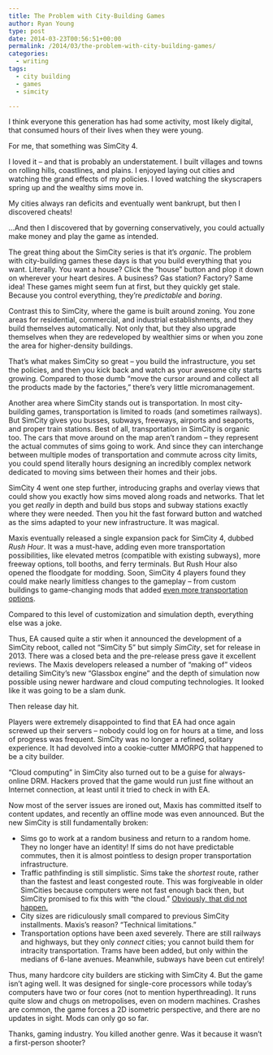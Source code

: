 ```yaml
---
title: The Problem with City-Building Games
author: Ryan Young
type: post
date: 2014-03-23T00:56:51+00:00
permalink: /2014/03/the-problem-with-city-building-games/
categories:
  - writing
tags:
  - city building
  - games
  - simcity

---
```

<time class="edited-timestamp" title="last edited 8 days ago" datetime="2014-03-14T16:36:13+00:00">I think everyone this generation has had some activity, most likely digital, that consumed hours of their lives when they were young.  
</time>

For me, that something was SimCity 4.

I loved it &#8211; and that is probably an understatement. I built villages and towns on rolling hills, coastlines, and plains. I enjoyed laying out cities and watching the grand effects of my policies. I loved watching the skyscrapers spring up and the wealthy sims move in.

My cities always ran deficits and eventually went bankrupt, but then I discovered cheats!

&#8230;And then I discovered that by governing conservatively, you could actually make money and play the game as intended.

The great thing about the SimCity series is that it&#8217;s _organic_. The problem with city-building games these days is that you build everything that you want. Literally. You want a house? Click the &#8220;house&#8221; button and plop it down on wherever your heart desires. A business? Gas station? Factory? Same idea! These games might seem fun at first, but they quickly get stale. Because you control everything, they&#8217;re _predictable_ and _boring_.

Contrast this to SimCity, where the game is built around zoning. You zone areas for residential, commercial, and industrial establishments, and they build themselves automatically. Not only that, but they also upgrade themselves when they are redeveloped by wealthier sims or when you zone the area for higher-density buildings.

That&#8217;s what makes SimCity so great &#8211; you build the infrastructure, you set the policies, and then you kick back and watch as your awesome city starts growing. Compared to those dumb &#8220;move the cursor around and collect all the products made by the factories,&#8221; there&#8217;s very little micromanagement.

Another area where SimCity stands out is transportation. In most city-building games, transportation is limited to roads (and sometimes railways). But SimCity gives you busses, subways, freeways, airports and seaports, and proper train stations. Best of all, transportation in SimCity is organic too. The cars that move around on the map aren&#8217;t random &#8211; they represent the actual commutes of sims going to work. And since they can interchange between multiple modes of transportation and commute across city limits, you could spend literally hours designing an incredibly complex network dedicated to moving sims between their homes and their jobs.

SimCity 4 went one step further, introducing graphs and overlay views that could show you exactly how sims moved along roads and networks. That let you get _really_ in depth and build bus stops and subway stations exactly where they were needed. Then you hit the fast forward button and watched as the sims adapted to your new infrastructure. It was magical.

Maxis eventually released a single expansion pack for SimCity 4, dubbed _Rush Hour_. It was a must-have, adding even more transportation possibilities, like elevated metros (compatible with existing subways), more freeway options, toll booths, and ferry terminals. But Rush Hour also opened the floodgate for modding. Soon, SimCity 4 players found they could make nearly limitless changes to the gameplay &#8211; from custom buildings to game-changing mods that added [even more transportation options][1].

Compared to this level of customization and simulation depth, everything else was a joke.

Thus, EA caused quite a stir when it announced the development of a SimCity reboot, called not &#8220;SimCity 5&#8221; but simply _SimCity_, set for release in 2013. There was a closed beta and the pre-release press gave it excellent reviews. The Maxis developers released a number of &#8220;making of&#8221; videos detailing SimCity&#8217;s new &#8220;Glassbox engine&#8221; and the depth of simulation now possible using newer hardware and cloud computing technologies. It looked like it was going to be a slam dunk.

Then release day hit.

Players were extremely disappointed to find that EA had once again screwed up their servers &#8211; nobody could log on for hours at a time, and loss of progress was frequent. SimCity was no longer a refined, solitary experience. It had devolved into a cookie-cutter MMORPG that happened to be a city builder.

&#8220;Cloud computing&#8221; in SimCity also turned out to be a guise for always-online DRM. Hackers proved that the game would run just fine without an Internet connection, at least until it tried to check in with EA.

Now most of the server issues are ironed out, Maxis has committed itself to content updates, and recently an offline mode was even announced. But the new SimCity is still fundamentally broken:

  * Sims go to work at a random business and return to a random home. They no longer have an identity! If sims do not have predictable commutes, then it is almost pointless to design proper transportation infrastructure.
  * Traffic pathfinding is still simplistic. Sims take the _shortest_ route, rather than the fastest and least congested route. This was forgiveable in older SimCities because computers were not fast enough back then, but SimCity promised to fix this with &#8220;the cloud.&#8221; [Obviously, that did not happen.](https://www.youtube.com/watch?v=zHdyzx_ecbQ)
  * City sizes are ridiculously small compared to previous SimCity installments. Maxis&#8217;s reason? &#8220;Technical limitations.&#8221;
  * Transportation options have been axed severely. There are still railways and highways, but they only _connect_ cities; you cannot build them for intracity transportation. Trams have been added, but only within the medians of 6-lane avenues. Meanwhile, subways have been cut entirely!

Thus, many hardcore city builders are sticking with SimCity 4. But the game isn&#8217;t aging well. It was designed for single-core processors while today&#8217;s computers have two or four cores (not to mention hyperthreading). It runs quite slow and chugs on metropolises, even on modern machines. Crashes are common, the game forces a 2D isometric perspective, and there are no updates in sight. Mods can only go so far.

Thanks, gaming industry. You killed another genre. Was it because it wasn&#8217;t a first-person shooter?

 [1]: http://www.wiki.sc4devotion.com/index.php?title=NAM "Network Addon Mod"